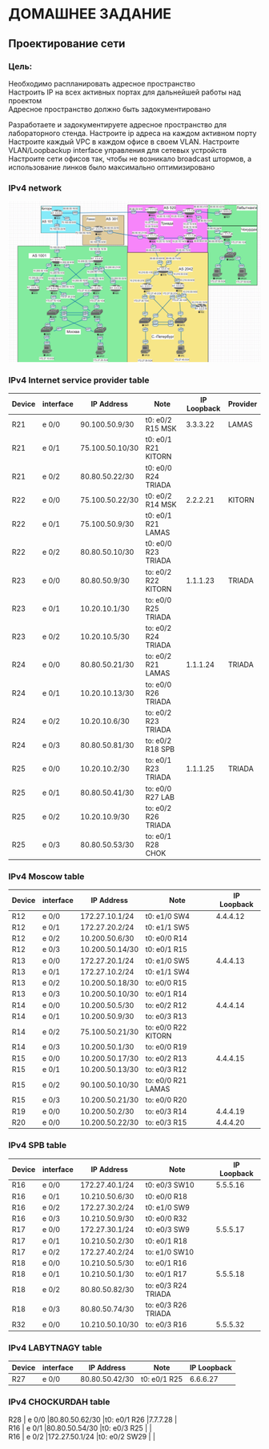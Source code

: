 # ДОМАШНЕЕ ЗАДАНИЕ
## Проектирование сети

### Цель:
Необходимо распланировать адресное пространство  
Настроить IP на всех активных портах для дальнейшей работы над проектом  
Адресное пространство должно быть задокументировано  

Разработаете и задокументируете адресное пространство для лабораторного стенда.
Настроите ip адреса на каждом активном порту
Настроите каждый VPC в каждом офисе в своем VLAN.
Настроите VLAN/Loopbackup interface управления для сетевых устройств
Настроите сети офисов так, чтобы не возникало broadcast штормов, а использование линков было максимально оптимизировано

### IPv4 network  
![alt-текст](https://github.com/stanlaz/otus_network_engineer/blob/main/Лабораторные%20работы/Network%20design/IPv4.png)  
### IPv4 Internet service provider table  
Device | interface | IP Address    | Note              |IP Loopback|	Provider    |  
-------|-----------|---------------|-------------------|-----------|----------------|  
R21    | e 0/0     |90.100.50.9/30 |t0: e0/2 R15 MSK   |3.3.3.22   |LAMAS           |   
R21    | e 0/1     |75.100.50.10/30|t0: e0/1 R21 KITORN|           |                |
R21    | e 0/2     |80.80.50.22/30 |t0: e0/0 R24 TRIADA|           |                |
R22    | e 0/0     |75.100.50.22/30|t0: e0/2 R14 MSK   |2.2.2.21   |KITORN          |
R22    | e 0/1     |75.100.50.9/30 |t0: e0/1 R21 LAMAS |           |                |
R22    | e 0/2     |80.80.50.10/30 |t0: e0/0 R23 TRIADA|           |                |
R23    | e 0/0     |80.80.50.9/30  |to: e0/2 R22 KITORN|1.1.1.23   |TRIADA          |
R23    | e 0/1     |10.20.10.1/30  |to: e0/0 R25 TRIADA|           |                |
R23    | e 0/2     |10.20.10.5/30  |to: e0/2 R24 TRIADA|           |                |
R24    | e 0/0     |80.80.50.21/30 |to: e0/2 R21 LAMAS |1.1.1.24   |TRIADA          |
R24    | e 0/1     |10.20.10.13/30 |to: e0/0 R26 TRIADA|           |                |
R24    | e 0/2     |10.20.10.6/30  |to: e0/2 R23 TRIADA|           |                |
R24    | e 0/3     |80.80.50.81/30 |to: e0/2 R18 SPB   |           |                |
R25    | e 0/0     |10.20.10.2/30  |to: e0/1 R23 TRIADA|1.1.1.25   |TRIADA          |
R25    | e 0/1     |80.80.50.41/30 |to: e0/0 R27 LAB   |           |                |
R25    | e 0/2     |10.20.10.9/30  |to: e0/2 R26 TRIADA|           |                |
R25    | e 0/3     |80.80.50.53/30 |to: e0/1 R28 CHOK  |           |                |

### IPv4 Moscow table  
Device | interface | IP Address    | Note              |IP Loopback|  
-------|-----------|---------------|-------------------|-----------|  
R12    | e 0/0     |172.27.10.1/24 |t0: e1/0 SW4       |4.4.4.12   |   
R12    | e 0/1     |172.27.20.2/24 |t0: e1/1 SW5       |           |
R12    | e 0/2     |10.200.50.6/30 |t0: e0/0 R14       |           |
R12    | e 0/3     |10.200.50.14/30|t0: e0/1 R15       |           |
R13    | e 0/0     |172.27.20.1/24 |t0: e1/0 SW5       |4.4.4.13   |
R13    | e 0/1     |172.27.10.2/24 |t0: e1/1 SW4       |           |
R13    | e 0/2     |10.200.50.18/30|to: e0/0 R15       |           |
R13    | e 0/3     |10.200.50.10/30|to: e0/1 R14       |           |
R14    | e 0/0     |10.200.50.5/30 |to: e0/2 R12       |4.4.4.14   |
R14    | e 0/1     |10.200.50.9/30 |to: e0/3 R13       |           |
R14    | e 0/2     |75.100.50.21/30|to: e0/0 R22 KITORN|           |
R14    | e 0/3     |10.200.50.1/30 |to: e0/0 R19       |           |
R15    | e 0/0     |10.200.50.17/30|to: e0/2 R13       |4.4.4.15   |
R15    | e 0/1     |10.200.50.13/30|to: e0/3 R12       |           |
R15    | e 0/2     |90.100.50.10/30|to: e0/0 R21 LAMAS |           |
R15    | e 0/3     |10.200.50.21/30|to: e0/0 R20       |           |
R19    | e 0/0     |10.200.50.2/30 |to: e0/3 R14       |4.4.4.19   |
R20    | e 0/0     |10.200.50.22/30|to: e0/3 R15       |4.4.4.20   |  

### IPv4 SPB table  
Device | interface | IP Address    | Note              |IP Loopback|  
-------|-----------|---------------|-------------------|-----------|  
R16    | e 0/0     |172.27.40.1/24 |t0: e0/3 SW10      |5.5.5.16   |   
R16    | e 0/1     |10.210.50.6/30 |t0: e0/0 R18       |           |
R16    | e 0/2     |172.27.30.2/24 |t0: e1/0 SW9       |           |
R16    | e 0/3     |10.210.50.9/30 |t0: e0/0 R32       |           |
R17    | e 0/0     |172.27.30.1/24 |t0: e0/3 SW9       |5.5.5.17   |
R17    | e 0/1     |10.210.50.2/30 |t0: e0/1 R18       |           |
R17    | e 0/2     |172.27.40.2/24 |to: e1/0 SW10      |           |
R18    | e 0/0     |10.210.50.5/30 |to: e0/1 R16       |           |
R18    | e 0/1     |10.210.50.1/30 |to: e0/1 R17       |5.5.5.18   |
R18    | e 0/2     |80.80.50.82/30 |to: e0/3 R24 TRIADA|           |
R18    | e 0/3     |80.80.50.74/30 |to: e0/3 R26 TRIADA|           |
R32    | e 0/0     |10.210.50.10/30|to: e0/3 R16       |5.5.5.32   |

### IPv4 LABYTNAGY table  
Device | interface | IP Address    | Note              |IP Loopback|  
-------|-----------|---------------|-------------------|-----------|  
R27    | e 0/0     |80.80.50.42/30 |t0: e0/1 R25       |6.6.6.27   | 

### IPv4 CHOCKURDAH table
R28    | e 0/0     |80.80.50.62/30 |t0: e0/1 R26       |7.7.7.28   |  
R16    | e 0/1     |80.80.50.54/30 |t0: e0/3 R25       |           |  
R16    | e 0/2     |172.27.50.1/24 |t0: e0/2 SW29      |           |  








        





